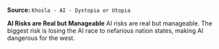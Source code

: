 **Source:** `Khosla - AI - Dystopia or Utopia`

**AI Risks are Real but Manageable**
AI risks are real but manageable. The biggest risk is losing the AI race to nefarious nation states, making AI dangerous for the west.
